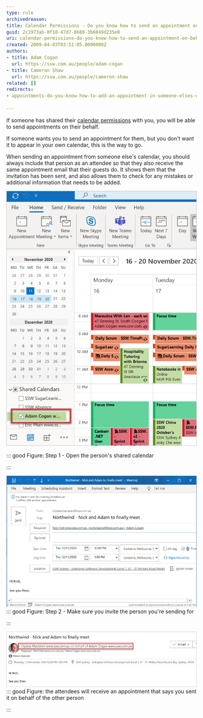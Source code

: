 ```yaml
---
type: rule
archivedreason: 
title: Calendar Permissions - Do you know how to send an appointment on behalf of someone else?
guid: 2c1973ab-0f18-47d7-8688-3b6849d235e8
uri: calendar-permissions-do-you-know-how-to-send-an-appointment-on-behalf-of-someone-else
created: 2009-04-03T03:51:05.0000000Z
authors:
- title: Adam Cogan
  url: https://ssw.com.au/people/adam-cogan
- title: Cameron Shaw
  url: https://ssw.com.au/people/cameron-shaw
related: []
redirects:
- appointments-do-you-know-how-to-add-an-appointment-in-someone-elses-calendar

---
```


If someone has shared their [calendar permissions](/_layouts/15/FIXUPREDIRECT.ASPX?WebId=3dfc0e07-e23a-4cbb-aac2-e778b71166a2&TermSetId=07da3ddf-0924-4cd2-a6d4-a4809ae20160&TermId=86a7e3f1-964a-47bc-ba84-d28bd42d3df4) with you, you will be able to send appointments on their behalf.



If someone wants you to send an appointment for them, but you don't want it to appear in your own calendar, this is the way to go.




When sending an appointment from someone else's calendar, you should always include that person as an attendee so that they also receive the same appointment email that their guests do. It shows them that the invitation has been sent, and also allows them to check for any mistakes or additional information that needs to be added. 



<!--endintro-->
![](shared-calendar.jpg)

::: good
Figure: Step 1 - Open the person's shared calendar

:::

![](Send-on-behalf-of.jpg)
::: good
Figure: Step 2 - Make sure you invite the person you're sending for

:::


![](on-behalf-of.jpg)
::: good
Figure: the attendees will receive an appointment that says you sent it on behalf of the other person

:::
